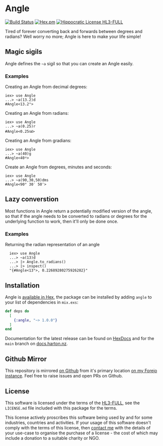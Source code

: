 # Angle

[![Build Status](https://drone.harton.dev/api/badges/james/angle/status.svg)](https://drone.harton.dev/james/angle)
[![Hex.pm](https://img.shields.io/hexpm/v/angle.svg)](https://hex.pm/packages/angle)
[![Hippocratic License HL3-FULL](https://img.shields.io/static/v1?label=Hippocratic%20License&message=HL3-FULL&labelColor=5e2751&color=bc8c3d)](https://firstdonoharm.dev/version/3/0/full.html)

Tired of forever converting back and forwards between degrees and radians?
Well worry no more; Angle is here to make your life simple!

## Magic sigils

Angle defines the `~a` sigil so that you can create an Angle easily.

### Examples

Creating an Angle from decimal degrees:

    iex> use Angle
    ...> ~a(13.2)d
    #Angle<13.2°>

Creating an Angle from radians:

    iex> use Angle
    ...> ~a(0.25)r
    #Angle<0.25㎭>

Creating an Angle from gradians:

    iex> use Angle
    ...> ~a(40)g
    #Angle<40ᵍ>

Create an Angle from degrees, minutes and seconds:

    iex> use Angle
    ...> ~a(90,30,50)dms
    #Angle<90° 30′ 50″>

## Lazy converstion

Most functions in Angle return a potentially modified version of the angle,
so that if the angle needs to be converted to radians or degrees for the
underlying function to work, then it'll only be done once.

### Examples

Returning the radian representation of an angle

      iex> use Angle
      ...> ~a(13)d
      ...> |> Angle.to_radians()
      ...> |> inspect()
      "{#Angle<13°>, 0.22689280275926282}"

## Installation

Angle is [available in Hex](https://hex.pm/packages/angle), the package can be installed
by adding `angle` to your list of dependencies in `mix.exs`:

```elixir
def deps do
  [
    {:angle, "~> 1.0.0"}
  ]
end
```

Documentation for the latest release can be found on
[HexDocs](https://hexdocs.pm/angle) and for the `main` branch on
[docs.harton.nz](https://docs.harton.nz/james/angle).

## Github Mirror

This repository is mirrored [on Github](https://github.com/jimsynz/angle)
from it's primary location [on my Forejo instance](https://harton.dev/james/angle).
Feel free to raise issues and open PRs on Github.

## License

This software is licensed under the terms of the
[HL3-FULL](https://firstdonoharm.dev), see the `LICENSE.md` file included with
this package for the terms.

This license actively proscribes this software being used by and for some
industries, countries and activities. If your usage of this software doesn't
comply with the terms of this license, then [contact me](mailto:james@harton.nz)
with the details of your use-case to organise the purchase of a license - the
cost of which may include a donation to a suitable charity or NGO.
